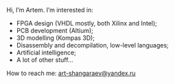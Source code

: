 Hi, I’m Artem.
I’m interested in:
  - FPGA design (VHDL mostly, both Xilinx and Intel);
  - PCB development (Altium);
  - 3D modelling (Kompas 3D);
  - Disassembly and decompilation, low-level languages;
  - Artificial intelligence;
  - A lot of other stuff...
  
How to reach me: art-shangaraev@yandex.ru

<!---
ArtemShangaraev/ArtemShangaraev is a ✨ special ✨ repository because its `README.md` (this file) appears on your GitHub profile.
You can click the Preview link to take a look at your changes.
--->
